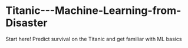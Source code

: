# Titanic---Machine-Learning-from-Disaster
Start here! Predict survival on the Titanic and get familiar with ML basics
